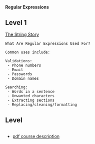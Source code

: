 #### Regular Expressions

## Level 1
[The String Story](https://github.com/tsvetkovpro/js/tree/master/courses/codeschool/others/regular-expressions/level-1)
```
What Are Regular Expressions Used For?

Common uses include:

Validations:
 - Phone numbers
 - Email
 - Passwords
 - Domain names

Searching:
 - Words in a sentence
 - Unwanted characters
 - Extracting sections
 - Replacing/cleaning/formatting

```


## Level 
[]()
```

```



* [pdf course description](https://github.com/tsvetkovpro/js/blob/master/courses/codeschool/others/regular-expressions/full.pdf)

